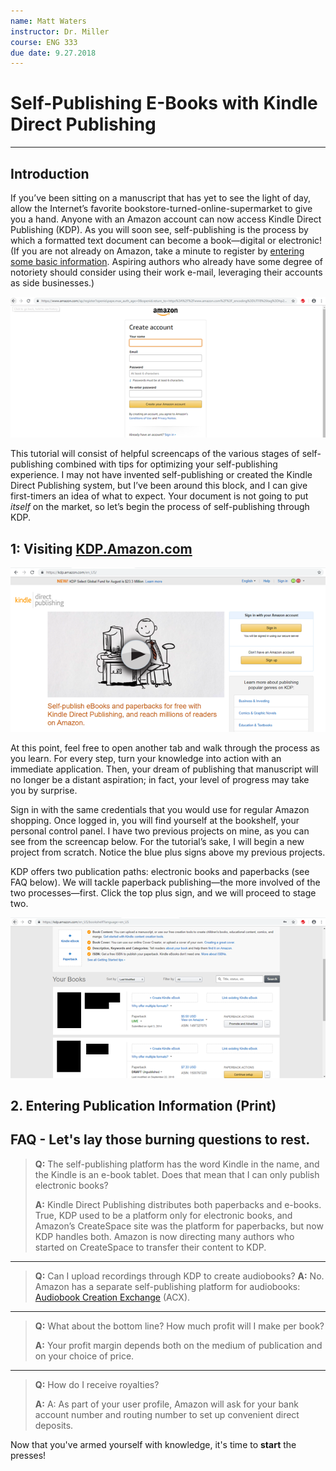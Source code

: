 ```yaml
---
name: Matt Waters
instructor: Dr. Miller
course: ENG 333
due date: 9.27.2018
---
```


# Self-Publishing E-Books with Kindle Direct Publishing
*****
## Introduction
If you’ve been sitting on a manuscript that has yet to see the light of day, allow the Internet’s favorite  bookstore-turned-online-supermarket to give you a hand. Anyone with an Amazon account can now access Kindle Direct Publishing (KDP). As you will soon see, self-publishing is the process by which a formatted text document can become a book&mdash;digital or electronic! (If you are not already on Amazon, take a minute to register by [entering some basic information](https://www.amazon.com/ap/register?openid.pape.max_auth_age=0&openid.return_to=https%3A%2F%2Fwww.amazon.com%2Fgp%2Fyourstore%2Fhome%3Fie%3DUTF8%26action%3Dsign-out%26path%3D%252Fgp%252Fyourstore%252Fhome%26ref_%3Dnav_youraccount_signout%26signIn%3D1%26useRedirectOnSuccess%3D1&prevRID=KYVS0T5VM096M8BXSJEG&openid.identity=http%3A%2F%2Fspecs.openid.net%2Fauth%2F2.0%2Fidentifier_select&openid.assoc_handle=usflex&openid.mode=checkid_setup&openid.ns.pape=http%3A%2F%2Fspecs.openid.net%2Fextensions%2Fpape%2F1.0&prepopulatedLoginId=&failedSignInCount=0&openid.claimed_id=http%3A%2F%2Fspecs.openid.net%2Fauth%2F2.0%2Fidentifier_select&pageId=usflex&openid.ns=http%3A%2F%2Fspecs.openid.net%2Fauth%2F2.0). Aspiring authors who already have some degree of notoriety should consider using their work e-mail, leveraging their accounts as side businesses.)

![Starting an Amazon account](https://github.com/MMOG77/The-Vat/blob/master/AMAZONsc1.png)

This tutorial will consist of helpful screencaps of the various stages of self-publishing combined with tips for optimizing your self-publishing experience. I may not have invented self-publishing or created the Kindle Direct Publishing system, but I’ve been around this block, and I can give first-timers an idea of what to expect. Your document is not going to put *itself* on the market, so let’s begin the process of self-publishing through KDP.

## 1: Visiting [KDP.Amazon.com](https://kdp.amazon.com/en_US?ref_=TN_si)

![KDP Homepage](https://github.com/MMOG77/The-Vat/blob/master/KDPsc1.png)

At this point, feel free to open another tab and walk through the process as you learn. For every step, turn your knowledge into action with an immediate application. Then, your dream of publishing that manuscript will no longer be a distant aspiration; in fact, your level of progress may take you by surprise.

Sign in with the same credentials that you would use for regular Amazon shopping. Once logged in, you will find yourself at the bookshelf, your personal control panel. I have two previous projects on mine, as you can see from the screencap below. For the tutorial’s sake, I will begin a new project from scratch. Notice the blue plus signs above my previous projects.

KDP offers two publication paths: electronic books and paperbacks (see FAQ below). We will tackle paperback publishing&mdash;the more involved of the two processes&mdash;first. Click the top plus sign, and we will proceed to stage two.

![KDP Bookshelf](https://github.com/MMOG77/The-Vat/blob/master/KDPsc2.png)

## 2. Entering Publication Information (Print)

## **FAQ** - Let's lay those burning questions to rest.
>**Q:** The self-publishing platform has the word Kindle in the name, and the Kindle is an e-book tablet.  Does that mean that I can only publish electronic books?
>
>**A:** Kindle Direct Publishing distributes both paperbacks and e-books. True, KDP used to be a platform only for electronic books, and Amazon’s CreateSpace site was the platform for paperbacks, but now KDP handles both. Amazon is now directing many authors who started on CreateSpace to transfer their content to KDP.
*****
>**Q:** Can I upload recordings through KDP to create audiobooks?
>**A:** No. Amazon has a separate self-publishing platform for audiobooks: [Audiobook Creation Exchange](https://www.amazon.com/gp/education-publishing/Audiobooks?ref=edupub_hm_wp_ab) (ACX).
*****
>**Q:** What about the bottom line? How much profit will I make per book?
>
>**A:** Your profit margin depends both on the medium of publication and on your choice of price.
*****
>**Q:** How do I receive royalties?
>
>**A:** A: As part of your user profile, Amazon will ask for your bank account number and routing number to set up convenient direct deposits.

Now that you've armed yourself with knowledge, it's time to **start** the presses!
